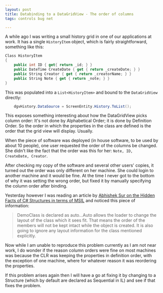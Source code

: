 ```yaml
---
layout: post
title: Databinding to a DataGridView - The order of columns
tags: controls bug net

---
```


A while ago I was writing a small history grid in one of our applications at work.  It has a single `HistoryItem` object, which is fairly straightforward, something like this:

```csharp
Class HistoryItem
{
	public int ID { get{ return _id; } }
	public DateTime CreateDate { get { return _createDate; } }
	public String Creator { get { return _creatorName; } }
	public String Note { get { return _note; } }
}
```

This was populated into a `List<HistoryItem>` and bound to the `DataGridView` directly:

```csharp
	dgvHistory.DataSource = ScreenEntity.History.ToList();
```

This exposes something interesting about how the DataGridView picks column order: It's not done by Alphabetical Order; it is done by Definition Order.  So the order in which the properties in the class are defined is the order that the grid view will display. Usually.

When the piece of software was deployed (in house software, to be used by about 10 people), one user requested the order of the columns be changed.  She didn't like the fact that the order was this for her: `Note, ID, CreateDate, Creator`.

After checking my copy of the software and several other users' copies, it turned out the order was only different on her machine.  She could login to another machine and it would be fine.  At the time I never got to the bottom of why it was setting the wrong order, but fixed it by manually specifying the column order after binding.

Yesterday however I was reading an article by [Abhishek Sur on the Hidden Facts of C# Structures in terms of MSIL][1] and noticed this piece of information:

> DemoClass is declared as auto...Auto allows the loader to change the layout of the class which it sees fit. That means the order of the members will not be kept intact while the object is created. It is also going to ignore any layout information for the class mentioned explicitly.

Now while I am unable to reproduce this problem currently as I am not near work, I do wonder if the reason column orders were fine on most machines was because the CLR was keeping the properties in definition order, with the exception of one machine, where for whatever reason it was reordering the properties.

If this problem arises again then I will have a go at fixing it by changing to a Structure (which by default are declared as Sequential in IL) and see if that fixes the problem.

[1]: http://www.abhisheksur.com/2010/10/hidden-facts-on-c-constructor-in.html
